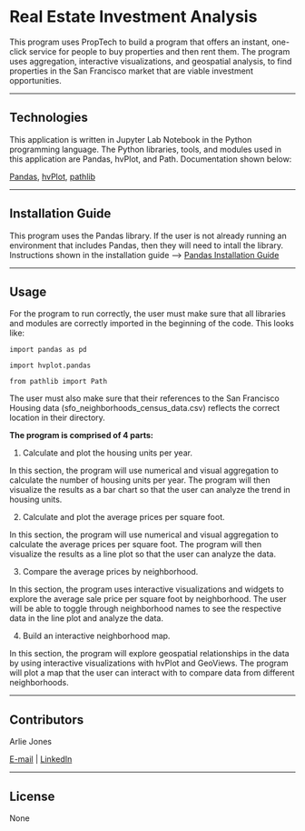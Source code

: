 # Real Estate Investment Analysis


This program uses PropTech to build a program that offers an instant, one-click service for people to buy properties and then rent them. The program uses aggregation, interactive visualizations, and geospatial analysis, to find properties in the San Francisco market that are viable investment opportunities.

----

## Technologies
This application is written in Jupyter Lab Notebook in the Python programming language. The Python libraries, tools, and modules used in this application are Pandas, hvPlot, and Path. Documentation shown below:

[Pandas](https://pandas.pydata.org/docs/index.html), [hvPlot](https://hvplot.holoviz.org/), [pathlib](https://docs.python.org/3/library/pathlib.html)

----

## Installation Guide
This program uses the Pandas library. If the user is not already running an environment that includes Pandas, then they will need to intall the library. Instructions shown in the installation guide --> [Pandas Installation Guide](https://pandas.pydata.org/docs/getting_started/install.html)

----

## Usage
For the program to run correctly, the user must make sure that all libraries and modules are correctly imported in the beginning of the code. This looks like:

    import pandas as pd
    
    import hvplot.pandas

    from pathlib import Path

The user must also make sure that their references to the San Francisco Housing data (sfo_neighborhoods_census_data.csv) reflects the correct location in their directory.

**The program is comprised of 4 parts:**

1. Calculate and plot the housing units per year.

In this section, the program will use numerical and visual aggregation to calculate the number of housing units per year. The program will then visualize the results as a bar chart so that the user can analyze the trend in housing units.

2. Calculate and plot the average prices per square foot.

In this section, the program will use numerical and visual aggregation to calculate the average prices per square foot. The program will then visualize the results as a line plot so that the user can analyze the data.

3. Compare the average prices by neighborhood.

In this section, the program uses interactive visualizations and widgets to explore the average sale price per square foot by neighborhood. The user will be able to toggle through neighborhood names to see the respective data in the line plot and analyze the data.

4. Build an interactive neighborhood map.

In this section, the program will explore geospatial relationships in the data by using interactive visualizations with hvPlot and GeoViews. The program will plot a map that the user can interact with to compare data from different neighborhoods. 

----

## Contributors

Arlie Jones

[E-mail](arliejones98@gmail.com)  |  [LinkedIn](https://www.linkedin.com/in/arlie-jones-020092159/)

----

## License

None
